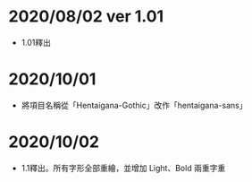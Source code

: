 # 2020/08/02 ver 1.01
* 1.01釋出

# 2020/10/01
* 將項目名稱從「Hentaigana-Gothic」改作「hentaigana-sans」

# 2020/10/02
* 1.1釋出。所有字形全部重繪，並增加 Light、Bold 兩重字重
